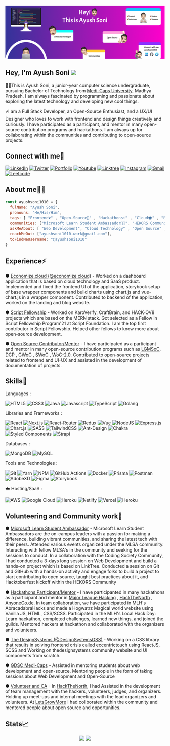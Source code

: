 ![image](./github-banner.png)
<h2 align="left">Hey, I'm Ayush Soni <img src="https://raw.githubusercontent.com/aemmadi/aemmadi/master/wave.gif" width="30"/></h2>
<p>👨‍🎓This is Ayush Soni, a junior-year computer science undergraduate, pursuing Bachelor of Technology from <a href="https://www.medicaps.ac.in/">Medi-Caps University</a>, Madhya Pradesh. I am always fascinated by programming and passionate about exploring the latest technology and developing new cool things.</p>
<p>⚡I am a Full Stack Developer, an Open-Source Enthusiast, and a UX/UI Designer who loves to work with frontend and design things creatively and curiously. I have participated as a participant, and mentor in many open-source contribution programs and hackathons. I am always up for collaborating within the communities and contributing to open-source projects.</p>

<h2 align="left">Connect with me🤝</h2>
<div align="left">
  <a href="https://linkedin.com/in/ayushsoni1010/" target="_blank"><img alt="LinkedIn" src="https://img.shields.io/badge/linkedin-%230077B5.svg?style=for-the-badge&logo=linkedin&logoColor=white"/></a>
  <a href="https://twitter.com/ayushsoni1010" target="_blank"><img alt="Twitter" src="https://img.shields.io/badge/Twitter-%231DA1F2.svg?style=for-the-badge&logo=Twitter&logoColor=white"/></a>
  <a href="https://ayushsoni1010.com" target="_blank"><img alt="Portfolio" src="https://img.shields.io/badge/Portfolio-%23000000.svg?style=for-the-badge&logo=firefox&logoColor=#FF7139"/></a>
  <a href="https://youtube/@ayushsoni1010" target="_blank"><img alt="Youtube" src="https://img.shields.io/badge/YouTube-%23FF0000.svg?style=for-the-badge&logo=YouTube&logoColor=white"/></a>
  <a href="https://linktr.ee/ayushsoni1010" target="_blank"><img alt="Linktree" src="https://img.shields.io/badge/linktree-1de9b6?style=for-the-badge&logo=linktree&logoColor=white"/></a>
  <a href="https://instagram.com/aayushsoni1010" target="_blank"><img alt="Instagram" src="https://img.shields.io/badge/Instagram-%23E4405F.svg?style=for-the-badge&logo=Instagram&logoColor=white"/></a>
  <a href="mailto:ayushsoni1010.work@gmail.com" target="_blank"><img alt="Gmail" src="https://img.shields.io/badge/Gmail-D14836?style=for-the-badge&logo=gmail&logoColor=white"/></a>
  <a href="https://leetcode.com/ayushsoni1010/" target="_blank"><img alt="Leetcode" src="https://img.shields.io/badge/LeetCode-000000?style=for-the-badge&logo=LeetCode&logoColor=#d16c06"/></a>
</div>

<h2 align="left">About me👨‍💻</h2>

```JavaScript
const ayushsoni1010 = {
  fulName: "Ayush Soni",
  pronouns: "He/His/Him",
  tags: [ "Frontend❤️" , "Open-Source🚀" , "Hackathons⚡" , "Cloud🌩️" , "Backend💡" , "Mentoring🙌" , "Communities🎯"],
  communities: ["Microsoft Learn Student Ambassador👨‍🎓", "HEKORS Community💜"],
  askMeAbout: [ "Web Development", "Cloud Technology" , "Open Source" , "API's" ],
  reachMeOut: ["ayushsoni1010.work@gmail.com"],
  toFindMeUsername: "@ayushsoni1010"
}
```

<h2 align="left">Experience⚡</h2>
<p>● <a href="https://www.economize.cloud/">Economize.cloud (@economize.cloud)</a> - Worked on a dashboard application that is based on cloud technology and SaaS product. Implemented and fixed the frontend UI of the application, storybook setup of base wrapper components and build charts using chart.js and vue-chart.js in a wrapper component. Contributed to backend of the application, worked on the landing and blog website.</p>
<p>● <a href="https://getsocialnow.co/">Script Fellowship</a> -  Worked on KaroVerify, CraftBrain, and HACK-OV8 projects which are based on the MERN stack. Got selected as a Fellow in Script Fellowship Program'21 at Script Foundation. I am the top first contributor in Script Fellowship. Helped other fellows to know more about open-source development.</p>
<p>● <a href="/">Open Source Contributor/Mentor</a> -  I have participated as a participant and mentor in many open-source contribution programs such as <a href="https://letsgrowmore.in/soc/">LGMSoC</a>, <a href="https://www.devincept.com/">DCP</a> , <a href="https://gwoc.girlscript.tech/">GWoC</a> , <a href="https://swoc.scriptindia.org/">SWoC</a> , <a href="https://gdsc-woc.tech/">WoC-2.0</a>. Contributed to open-source projects related to frontend and UI-UX and assisted in the development of documentation of projects. </p>


<h2 align="left">Skills🚀</h2>
<p>Languages :</p>
<div>
 <img alt="HTML5" src="https://img.shields.io/badge/html5-%23E34F26.svg?style=for-the-badge&logo=html5&logoColor=white" />
 <img alt="CSS3" src="https://img.shields.io/badge/css3-%231572B6.svg?style=for-the-badge&logo=css3&logoColor=white" />	
 <img alt="Java" src="https://img.shields.io/badge/java-%23ED8B00.svg?style=for-the-badge&logo=java&logoColor=white"/>
 <img alt="Javascript" src="https://img.shields.io/badge/javascript-%23323330.svg?style=for-the-badge&logo=javascript&logoColor=%23F7DF1E"/>	
 <img alt="TypeScript" src="https://img.shields.io/badge/typescript-%23007ACC.svg?style=for-the-badge&logo=typescript&logoColor=white"/>
 <img alt="Golang" src="https://img.shields.io/badge/go-%2300ADD8.svg?style=for-the-badge&logo=go&logoColor=white" />	
</div>

<p>Libraries and Frameworks :
<div>
 <img alt="React" src="https://img.shields.io/badge/react-%2320232a.svg?style=for-the-badge&logo=react&logoColor=%2361DAFB"/>
 <img alt="Next.js" src="https://img.shields.io/badge/Next-black?style=for-the-badge&logo=next.js&logoColor=white"/>
 <img alt="React-Router" src="https://img.shields.io/badge/React_Router-CA4245?style=for-the-badge&logo=react-router&logoColor=white"/>
 <img alt="Redux" src="https://img.shields.io/badge/redux-%23593d88.svg?style=for-the-badge&logo=redux&logoColor=white"/>	
 <img alt="Vue" src="https://img.shields.io/badge/vuejs-%2335495e.svg?style=for-the-badge&logo=vuedotjs&logoColor=%234FC08D"/>
 <img alt="NodeJS" src="https://img.shields.io/badge/node.js-6DA55F?style=for-the-badge&logo=node.js&logoColor=white"/>
 <img alt="Express.js" src="https://img.shields.io/badge/express.js-%23404d59.svg?style=for-the-badge&logo=express&logoColor=%2361DAFB"/>
 <img alt="Chart.js" src="https://img.shields.io/badge/chart.js-F5788D.svg?style=for-the-badge&logo=chart.js&logoColor=white"/>
 <img alt="SASS" src="https://img.shields.io/badge/SASS-hotpink.svg?style=for-the-badge&logo=SASS&logoColor=white"/>
 <img alt="TailwindCSS" src="https://img.shields.io/badge/tailwindcss-%2338B2AC.svg?style=for-the-badge&logo=tailwind-css&logoColor=white"/>
 <img alt="Ant-Design" src="https://img.shields.io/badge/-AntDesign-%230170FE?style=for-the-badge&logo=ant-design&logoColor=white"/>
 <img alt="Chakra" src="https://img.shields.io/badge/chakra-%234ED1C5.svg?style=for-the-badge&logo=chakraui&logoColor=white"/>
 <img alt="Styled Components" src="https://img.shields.io/badge/styled--components-DB7093?style=for-the-badge&logo=styled-components&logoColor=white"/>
 <img alt="Strapi" src="https://img.shields.io/badge/strapi-%232E7EEA.svg?style=for-the-badge&logo=strapi&logoColor=white"/>
	
	
</div>

<p>Databases :
<div>
 <img alt="MongoDB" src="https://img.shields.io/badge/MongoDB-%234ea94b.svg?style=for-the-badge&logo=mongodb&logoColor=white"/>
 <img alt="MySQL" src="https://img.shields.io/badge/mysql-%2300f.svg?style=for-the-badge&logo=mysql&logoColor=white"/>
</div>

<p>Tools and Technologies :</p>
<div>
 <img alt="Git" src="https://img.shields.io/badge/git-%23F05033.svg?style=for-the-badge&logo=git&logoColor=white"/>
 <img alt="Yarn" src="https://img.shields.io/badge/Yarn-2C8EBB?style=for-the-badge&logo=yarn&logoColor=white"/>	
 <img alt="NPM" src="https://img.shields.io/badge/NPM-%23000000.svg?style=for-the-badge&logo=npm&logoColor=white"/>
 <img alt="GitHub Actions" src="https://img.shields.io/badge/githubactions-%232671E5.svg?style=for-the-badge&logo=githubactions&logoColor=white"/>
 <img alt="Docker" src="https://img.shields.io/badge/docker-%230db7ed.svg?style=for-the-badge&logo=docker&logoColor=white"/>
 <img alt="Prisma" src="https://img.shields.io/badge/Prisma-3982CE?style=for-the-badge&logo=Prisma&logoColor=white"/>	
 <img alt="Postman" src="https://img.shields.io/badge/Postman-FF6C37?style=for-the-badge&logo=postman&logoColor=white"/>
 <img alt="AdobeXD" src="https://img.shields.io/badge/Adobe%20XD-470137?style=for-the-badge&logo=Adobe%20XD&logoColor=#FF61F6"/>
 <img alt="Figma" src="https://img.shields.io/badge/figma-%23F24E1E.svg?style=for-the-badge&logo=figma&logoColor=white"/>
 <img alt="Storybook" src="https://img.shields.io/badge/-Storybook-FF4785?style=for-the-badge&logo=storybook&logoColor=white"/>	
</div>
</p>

<p>☁️ Hosting/SaaS :</p>
<div>
 <img alt="AWS" src="https://img.shields.io/badge/AWS-%23FF9900.svg?style=for-the-badge&logo=amazon-aws&logoColor=white"/>
 <img alt="Google Cloud" src="https://img.shields.io/badge/GoogleCloud-%234285F4.svg?style=for-the-badge&logo=google-cloud&logoColor=white"/>	
 <img alt="Heroku" src="https://img.shields.io/badge/heroku-%23430098.svg?style=for-the-badge&logo=heroku&logoColor=white"/>
 <img alt="Netlify" src="https://img.shields.io/badge/netlify-%23000000.svg?style=for-the-badge&logo=netlify&logoColor=#00C7B7"/>
 <img alt="Vercel" src="https://img.shields.io/badge/vercel-%23000000.svg?style=for-the-badge&logo=vercel&logoColor=white"/>
 <img alt="Heroku" src="https://img.shields.io/badge/heroku-%23430098.svg?style=for-the-badge&logo=heroku&logoColor=white"/>
</div>
</p>

<h2>Volunteering and Community work📣</h2>
<div>
	<p>● <a href="https://studentambassadors.microsoft.com/#">Microsoft Learn Student Ambassador</a> - Microsoft Learn Student Ambassadors are the on-campus leaders with a passion for making a difference, building vibrant communities, and sharing the latest tech with their peers. Attended various events organized under the MLSA community.
	Interacting with fellow MLSA's in the community and seeking for the sessions to conduct. In a collaboration with the Coding Society Community, I had conducted a 3-days long session on Web Development and build a hands-on project which is based on LinkTree.
Conducted a session on Git and GitHub with a hands-on activity and engage folks to build a project to start contributing to open source, taught best practices about it, and Hacktoberfest kickoff within the HEKORS Community
</p>
	<p>● <a href="/">Hackathons Participant/Mentor</a> - I have participanted in many hackathons as a participant and mentor in <a href="https://mlh.io/">Major League Hacking</a> , <a href="https://hackthenorth.com/">HackTheNorth</a> , <a href="https://hackacode.anyonecanco.de/">AnyoneCo.de</a>. In team collaboration, we have participated in MLH's AbracadabraHacks and made a Hogwatrz Magical world website using Vanilla JS, HTML, CSS/SCSS. Participated in the MLH's Local Hack Day: Learn hackathon, completed challenges, learned new things, and joined the guilds. Mentored hackers at hackathon and collaborated with the organizers and volunteers.
</p>	
	<p>● <a href="http://thedesignsystems.com/">The DesignSystems (@DesignSystemsOSS)</a> - Working on a CSS library that results in solving frontend crisis called eccentrictouch using ReactJS, SCSS and Working on thedesignsystems community website and UI components from scratch.</p>
	<p>● <a href="/https://gdsc.community.dev/medi-caps-university-indore/">GDSC Medi-Caps</a> - Assisted in mentoring students about web development and open-source. Mentoring people in the form of taking sessions about Web Development and Open-Source</p>
	<p>● <a href="/">Volunteer and CA</a> - In <a href="https://hackthenorth.com/">HackTheNorth</a>, I had Assisted in the development of team management with the hackers, volunteers, judges, and organizers. Holding up meet-ups and internal meetings with the lead organizers and volunteers. At <a href="https://letsgrowmore.in/soc/">LetsGrowMore</a> I had collborated within the community and mentored people about open source and opportunities.</p>
</div>
	


<div>
<h2>Stats📈</h2>	

<p align="center">
  <img width="48%" src="https://github-readme-stats.vercel.app/api?username=ayushsoni1010&show_icons=true&theme=tokyonight" />
  <img width="48%" src="https://github-readme-streak-stats.herokuapp.com/?user=ayushsoni1010&theme=tokyonight" />
</p>
</div>

